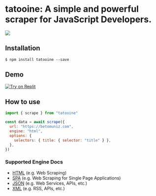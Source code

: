# tatooine: A simple and powerful scraper for JavaScript Developers.

<!-- [![Build Status](https://travis-ci.org/obetomuniz/tatooine.svg?branch=main)](https://travis-ci.org/obetomuniz/tatooine)
[![codecov](https://codecov.io/gh/obetomuniz/tatooine/branch/main/graph/badge.svg)](https://codecov.io/gh/obetomuniz/tatooine) -->

<img src="https://cloud.githubusercontent.com/assets/1680157/17003290/a47ea06a-4ea5-11e6-8fc0-c36988534226.png" />

## Installation

```ssh
$ npm install tatooine --save
```

## Demo

[![Try on Replit](https://camo.githubusercontent.com/56417b1780ddc0e04d7c9ce2e4041a437a25aeaa898473a75695723e88a9d043/68747470733a2f2f7265706c2d62616467652e6a616a6f6f73616d2e7265706c2e636f2f7472792e706e67)](https://replit.com/@obetomuniz/Tatooine-in-Action?v=1#index.js)

## How to use

```js
import { scrape } from "tatooine"

const data = await scrape({
  url: "https://betomuniz.com",
  engine: "html",
  options: {
    selectors: { title: { selector: "title" } },
  },
})
```

### Supported Engine Docs

- [HTML](https://github.com/obetomuniz/tatooine/tree/main/docs/HTML.md) (e.g. Web Scraping)
- [SPA](https://github.com/obetomuniz/tatooine/tree/main/docs/SPA.md) (e.g. Web Scraping for Single Page Applications)
- [JSON](https://github.com/obetomuniz/tatooine/tree/main/docs/JSON.md) (e.g. Web Services, APIs, etc.)
- [XML](https://github.com/obetomuniz/tatooine/tree/main/docs/XML.md) (e.g. RSS, APIs, etc.)
